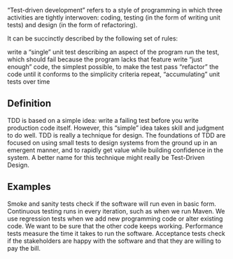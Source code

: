 “Test-driven development” refers to a style of programming in which
three activities are tightly interwoven: coding, testing (in the form of
writing unit tests) and design (in the form of refactoring).

It can be succinctly described by the following set of rules:

write a “single” unit test describing an aspect of the program run the
test, which should fail because the program lacks that feature write
“just enough” code, the simplest possible, to make the test pass
“refactor” the code until it conforms to the simplicity criteria repeat,
“accumulating” unit tests over time

## Definition

TDD is based on a simple idea: write a failing test before you write production code itself. However, this “simple” idea takes skill and judgment to do well. 
TDD is really a technique for design. The foundations of TDD are focused on using small tests to design systems from the ground up in an emergent manner, and to rapidly get value while building confidence in the system. A better name for this technique might really be Test-Driven Design. 

## Examples

Smoke and sanity tests check if the software will run even in basic form.
Continuous testing runs in every iteration, such as when we run Maven.
We use regression tests when we add new programming code or alter existing code. We want to be sure that the other code keeps working.
Performance tests measure the time it takes to run the software.
Acceptance tests check if the stakeholders are happy with the software and that they are willing to pay the bill.